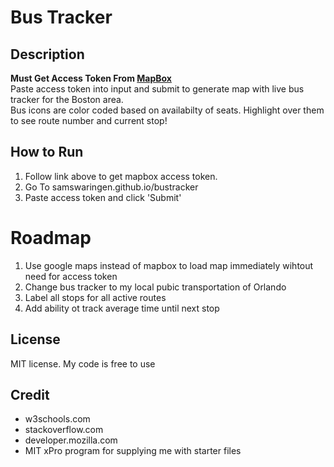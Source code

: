 # Bus Tracker
## Description
<strong>Must Get Access Token From <a href = 'https://docs.mapbox.com/help/getting-started/access-tokens/'>MapBox</a></strong><br>
Paste access token into  input and submit to generate map with live bus tracker for the Boston area.<br>
Bus icons are color coded based on availabilty of seats. Highlight over them to see route number and current stop!

## How to Run
1. Follow link above to get mapbox access token.
2. Go To samswaringen.github.io/bustracker 
3. Paste access token and click 'Submit'

# Roadmap
1. Use google maps instead of mapbox to load map immediately wihtout need for access token
2. Change bus tracker to my local pubic transportation of Orlando
3. Label all stops for all active routes
4. Add ability ot track average time until next stop

## License
MIT license. My code is free to use

## Credit
* w3schools.com
* stackoverflow.com
* developer.mozilla.com
* MIT xPro program for supplying me with starter files
